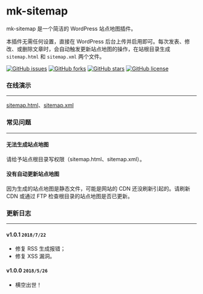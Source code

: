 mk-sitemap
========
mk-sitemap 是一个简洁的 WordPress 站点地图插件。

本插件无需任何设置，直接在 WordPress 后台上传并启用即可。每次发表、修改、或删除文章时，会自动触发更新站点地图的操作，在站根目录生成 `sitemap.html` 和 `sitemap.xml` 两个文件。

[![GitHub issues](https://img.shields.io/github/issues/mengkunsoft/mk-sitemap.svg)](https://github.com/mengkunsoft/mk-sitemap/issues) [![GitHub forks](https://img.shields.io/github/forks/mengkunsoft/mk-sitemap.svg)](https://github.com/mengkunsoft/mk-sitemap/network) [![GitHub stars](https://img.shields.io/github/stars/mengkunsoft/mk-sitemap.svg)](https://github.com/mengkunsoft/mk-sitemap/stargazers) [![GitHub license](https://img.shields.io/github/license/mengkunsoft/mk-sitemap.svg)](https://github.com/mengkunsoft/mk-sitemap/blob/master/LICENSE)


### 在线演示
-----

[sitemap.html](https://mkblog.cn/sitemap.html)、[sitemap.xml](https://mkblog.cn/sitemap.xml)


### 常见问题
-----
#### 无法生成站点地图

请给予站点根目录写权限（sitemap.html、sitemap.xml）。

#### 没有自动更新站点地图

因为生成的站点地图是静态文件，可能是网站的 CDN 还没刷新引起的。请刷新 CDN 或通过 FTP 检查根目录的站点地图是否已更新。


### 更新日志
-----
#### v1.0.1 `2018/7/22`
- 修复 RSS 生成报错；
- 修复 XSS 漏洞。

#### v1.0.0 `2018/5/26`
- 横空出世！